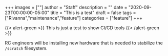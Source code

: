 +++
images = [""]
author = "Staff"
description = ""
date = "2020-09-23T00:00:00-05:00"
title = "This is a test"
draft = false
tags = ["Rivanna","maintenance","feature"]
categories = ["feature"]
+++

{{< alert-green >}}
This is just a test to show CI/CD tools
{{< /alert-green >}}

RC engineers will be installing new hardware that is needed to stabilize the `/scratch` filesystem.
